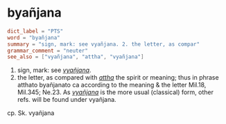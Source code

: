 # byañjana

``` toml
dict_label = "PTS"
word = "byañjana"
summary = "sign, mark: see vyañjana. 2. the letter, as compar"
grammar_comment = "neuter"
see_also = ["vyañjana", "attha", "vyañjana"]
```

1. sign, mark: see *[vyañjana](vyañjana.md)*.
2. the letter, as compared with *[attha](attha.md)* the spirit or meaning; thus in phrase atthato byañjanato ca according to the meaning & the letter Mil.18, Mil.345; Ne.23. As *[vyañjana](vyañjana.md)* is the more usual (classical) form, other refs. will be found under vyañjana.

cp. Sk. vyañjana

